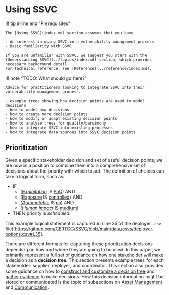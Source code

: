 # Using SSVC

!!! tip inline end "Prerequisites"

    The [Using SSVC](index.md) section assumes that you have
    
    - An interest in using SSVC in a vulnerability management process
    - Basic familiarity with SSVC

    If you are unfamiliar with SSVC, we suggest you start with the
    [Understanding SSVC](../topics/index.md) section, which provides necessary background detail.
    For technical reference, see [Reference](../reference/index.md).

!!! note "TODO: What should go here?"

    Advice for practitioners looking to integrate SSVC into their vulnerability management process.
    
    - example trees showing how decision points are used to model decisions
    - how to model new decisions
    - how to create more decision points
    - how to modify or adapt existing decision points
    - how to analyze trees for quality/parsimony
    - how to integrate SSVC into existing processes
    - how to integrate data sources into SSVC decision points

## Prioritization

Given a specific stakeholder decision and set of useful decision points, we are now in a position to combine them into a comprehensive set of decisions about the priority with which to act.
The definition of choices can take a logical form, such as:

 - IF
   - ([*Exploitation*](../reference/decision_points/exploitation.md) IS [PoC](../reference/decision_points/exploitation.md)) AND
   - ([Exposure](../reference/decision_points/system_exposure.md) IS [controlled](../reference/decision_points/exploitation.md)) AND
   - ([*Automatable*](../reference/decision_points/automatable.md) IS [no](../reference/decision_points/automatable.md)) AND
   - ([*Human Impact*](#human-impact) IS [medium](#human-impact))
 - THEN priority is *scheduled*.

This example logical statement is captured in (line 35 of the deployer `.csv` file)[https://github.com/CERTCC/SSVC/blob/main/data/csvs/deployer-options.csv#L35].

There are different formats for capturing these prioritization decisions depending on how and where they are going to be used.
In this paper, we primarily represent a full set of guidance on how one stakeholder will make a decision as a **decision tree**.
This section presents example trees for each stakeholder: supplier, deployer, and coordinator.
This section also provides some guidance on how to [construct and customize a decision tree](tree_customization.md) and [gather evidence](bootstrap/collect.md) to make decisions.
How this decision information might be stored or communicated is the topic of subsections on [Asset Management](asset_management.md) and [Communication](bootstrap/use.md).

